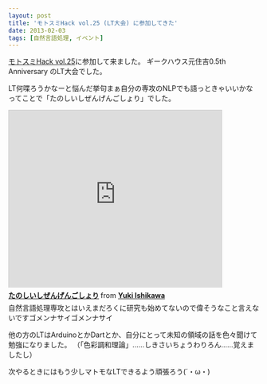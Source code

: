 ```yaml
---
layout: post
title: 'モトスミHack vol.25 (LT大会) に参加してきた'
date: 2013-02-03
tags: [自然言語処理, イベント]
---
```


[モトスミHack vol.25](http://connpass.com/event/1766/)に参加して来ました。
ギークハウス元住吉0.5th Anniversary のLT大会でした。

LT何喋ろうかなーと悩んだ挙句まぁ自分の専攻のNLPでも語っときゃいいかな
ってことで「たのしいしぜんげんごしょり」でした。

<iframe style="border: 1px solid #CCC; border-width: 1px 1px 0; margin-bottom: 5px;" src="http://www.slideshare.net/slideshow/embed_code/16322274" height="356" width="427" allowfullscreen="" frameborder="0" marginwidth="0" marginheight="0" scrolling="no"></iframe>
<div style="margin-bottom: 5px;"><strong> <a title="たのしいしぜんげんごしょり" href="http://www.slideshare.net/hoto17296/ss-16322274" target="_blank">たのしいしぜんげんごしょり</a> </strong> from <strong><a href="http://www.slideshare.net/hoto17296" target="_blank">Yuki Ishikawa</a></strong></div>
自然言語処理専攻とはいえまだろくに研究も始めてないので偉そうなこと言えないですゴメンナサイゴメンナサイ

他の方のLTはArduinoとかDartとか、自分にとって未知の領域の話を色々聞けて勉強になりました。
（「色彩調和理論」......しきさいちょうわりろん......覚えましたし）

次やるときにはもう少しマトモなLTできるよう頑張ろう(´・ω・)
